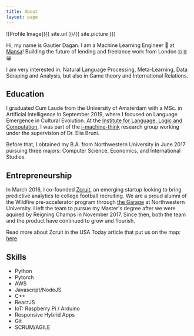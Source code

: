 ```yaml
---
title: About
layout: page
---
```


![Profile Image]({{ site.url }}/{{ site.picture }})

<p>Hi, my name is Gautier Dagan. I am a Machine Learning Engineer 🤖 at <a href="https://getmansa.com/" target="_blank" rel="noopener">Mansa</a>! Building the future of lending and freelance work from London 🇬🇧😀 </p>
<p>I am very interested in: Natural Language Processing, Meta-Learning, Data Scraping and Analysis, but also in Game theory and International Relations.</p>

<h2>Education</h2>
<p>
	I graduated Cum Laude from the University of Amsterdam with a MSc. in Artificial Intelligence in September 2019, where I focused on Language Emergence in Cultural Evolution. At the <a href="https://www.illc.uva.nl/" target="_blank" rel="noopener"> Institute for Language, Logic and Computation</a>, I was part of the <a href="http://i-machine-think.github.io/" target="_blank" rel="noopener">i-machine-think</a> research group working under the supervision of Dr. Elia Bruni. 
</p>
<p> Before that, I obtained my B.A. from Northwestern University in June 2017 pursuing three majors: Computer Science, Economics, and International Studies. </p>

<h2> Entrepreneurship </h2>
<p>In March 2016, I co-founded <a href="http://zcruit.com" target="_blank" rel="noopener">Zcruit</a>, an emerging startup looking to bring predictive analytics to college football recruiting. We are a proud alumni of the Wildfire pre-accelerator program through <a href="http://thegarage.northwestern.edu/">the Garage</a> at Northwestern University. I left the team to pursue my Master's degree after we were aquired by Reigning Champs in November 2017. Since then, both the team and the product have continued to grow and flourish.

Read more about Zcruit in the USA Today article that put us on the map: <a href="https://www.usatoday.com/story/sports/ncaaf/2017/01/23/analytical-approach-inexact-science-recruiting/96963326/" target="_blank" rel="noopener">here</a>.

</p>

<h2>Skills</h2>

<ul class="skill-list">
	<li>Python</li>
	<li>Pytorch</li>
	<li>AWS</li>
	<li>Javascript/NodeJS</li>
	<li>C++</li>
	<li>ReactJS</li>
	<li>IoT: Raspberry Pi / Arduino</li>
	<li>Responsive Hybrid Apps</li>
	<li>Git</li>
	<li>SCRUM/AGILE</li>
</ul>

<!-- <h2>Projects</h2>

<ul>
	<li><a href="https://github.com/">Lorem Lorem</a></li>
	<li><a href="https://github.com/">Ipsum Dolor</a></li>
	<li><a href="https://github.com/">Dolor Lorem</a></li>
</ul> -->
